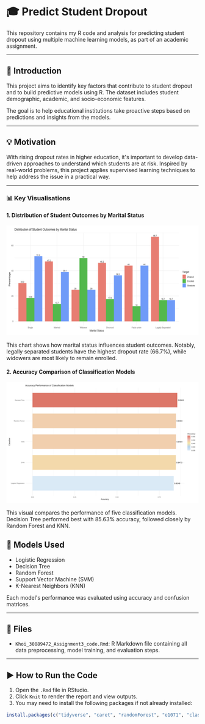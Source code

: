 # 🎓 Predict Student Dropout

This repository contains my R code and analysis for predicting student dropout using multiple machine learning models, as part of an academic assignment.

---

## 📌 Introduction

This project aims to identify key factors that contribute to student dropout and to build predictive models using R. The dataset includes student demographic, academic, and socio-economic features.

The goal is to help educational institutions take proactive steps based on predictions and insights from the models.

---

## 💡 Motivation

With rising dropout rates in higher education, it's important to develop data-driven approaches to understand which students are at risk. Inspired by real-world problems, this project applies supervised learning techniques to help address the issue in a practical way.

---

### 📊 Key Visualisations

#### 1. Distribution of Student Outcomes by Marital Status

![Distribution of Student Outcomes by Marital Status](Martial_status.png)

This chart shows how marital status influences student outcomes. Notably, legally separated students have the highest dropout rate (66.7%), while widowers are most likely to remain enrolled.

#### 2. Accuracy Comparison of Classification Models

![Accuracy Comparison of Models](Model_compare.png)

This visual compares the performance of five classification models. Decision Tree performed best with 85.63% accuracy, followed closely by Random Forest and KNN.

## 🧪 Models Used

- Logistic Regression
- Decision Tree
- Random Forest
- Support Vector Machine (SVM)
- K-Nearest Neighbors (KNN)

Each model's performance was evaluated using accuracy and confusion matrices.

---

## 📁 Files

- `Khoi_30889472_Assignment3_code.Rmd`: R Markdown file containing all data preprocessing, model training, and evaluation steps.

---

## ▶️ How to Run the Code

1. Open the `.Rmd` file in RStudio.
2. Click `Knit` to render the report and view outputs.
3. You may need to install the following packages if not already installed:

```r
install.packages(c("tidyverse", "caret", "randomForest", "e1071", "class"))
